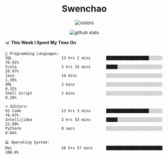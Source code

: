 <h1 align="center">Swenchao</h3>

<p align="center">
  <img src="https://visitor-badge.glitch.me/badge?page_id=Swenchao" alt="vistors" />
</p>

<p align="center">
  <img src="https://github-readme-stats.vercel.app/api?username=Swenchao&count_private=true&show_icons=true&theme=vue-dark&hide_title=true" alt="github stats" />
</p>

<!--START_SECTION:waka-->
📊 **This Week I Spent My Time On** 

```text
💬 Programming Languages: 
SQL                      13 hrs 2 mins       ███████████████████░░░░░░   76.91% 
Scala                    3 hrs 33 mins       █████░░░░░░░░░░░░░░░░░░░░   20.97% 
Java                     14 mins             ░░░░░░░░░░░░░░░░░░░░░░░░░   1.39% 
XML                      3 mins              ░░░░░░░░░░░░░░░░░░░░░░░░░   0.32% 
Shell Script             2 mins              ░░░░░░░░░░░░░░░░░░░░░░░░░   0.28%

🔥 Editors: 
VS Code                  13 hrs 3 mins       ███████████████████░░░░░░   76.97% 
Intellijidea             3 hrs 53 mins       █████░░░░░░░░░░░░░░░░░░░░   22.99% 
PyCharm                  0 secs              ░░░░░░░░░░░░░░░░░░░░░░░░░   0.04%

💻 Operating System: 
Mac                      16 hrs 57 mins      █████████████████████████   100.0%

```


<!--END_SECTION:waka-->
